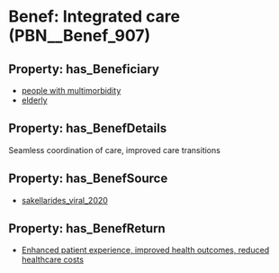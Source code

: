 # Benef: __Integrated care__ (PBN__Benef_907)

## Property: has_Beneficiary

* [people with multimorbidity](../Stakeholder/PBN__Stakeholder_359)
* [elderly](../Stakeholder/PBN__Stakeholder_336)

## Property: has_BenefDetails

Seamless coordination of care, improved care transitions

## Property: has_BenefSource

* [sakellarides_viral_2020](../Article/PBN__Article_183)

## Property: has_BenefReturn

* [Enhanced patient experience, improved health outcomes, reduced healthcare costs](../BenefReturn/PBN__BenefReturn_992)

